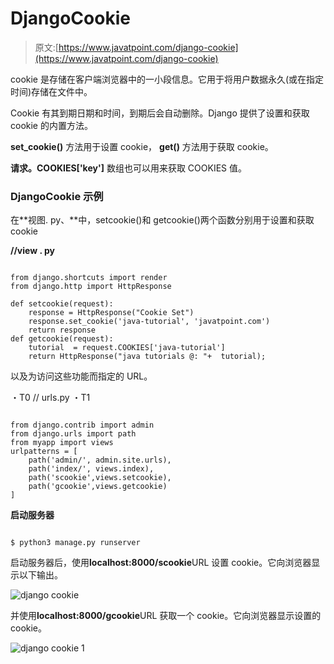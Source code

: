 # DjangoCookie

> 原文:[https://www.javatpoint.com/django-cookie](https://www.javatpoint.com/django-cookie)

cookie 是存储在客户端浏览器中的一小段信息。它用于将用户数据永久(或在指定时间)存储在文件中。

Cookie 有其到期日期和时间，到期后会自动删除。Django 提供了设置和获取 cookie 的内置方法。

**set_cookie()** 方法用于设置 cookie， **get()** 方法用于获取 cookie。

**请求。COOKIES['key']** 数组也可以用来获取 COOKIES 值。

### DjangoCookie 示例

在**视图. py、**中，setcookie()和 getcookie()两个函数分别用于设置和获取 cookie

**//view . py**

```

from django.shortcuts import render
from django.http import HttpResponse

def setcookie(request):
    response = HttpResponse("Cookie Set")
    response.set_cookie('java-tutorial', 'javatpoint.com')
    return response
def getcookie(request):
    tutorial  = request.COOKIES['java-tutorial']
    return HttpResponse("java tutorials @: "+  tutorial);

```

以及为访问这些功能而指定的 URL。

・T0️ // urls.py ・T1️

```

from django.contrib import admin
from django.urls import path
from myapp import views
urlpatterns = [
    path('admin/', admin.site.urls),
    path('index/', views.index),
    path('scookie',views.setcookie),
    path('gcookie',views.getcookie)
]

```

**启动服务器**

```

$ python3 manage.py runserver

```

启动服务器后，使用**localhost:8000/scookie**URL 设置 cookie。它向浏览器显示以下输出。

![django cookie](../Images/2c575ccb436c8b9f6f10348d2ee70caf.png)

并使用**localhost:8000/gcookie**URL 获取一个 cookie。它向浏览器显示设置的 cookie。

![django cookie 1](../Images/bd542b67678a2bc80a987b9173190f08.png)
